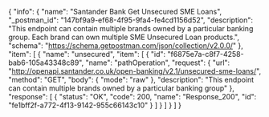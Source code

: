 {
  "info": {
    "name": "Santander Bank Get Unsecured SME Loans",
    "_postman_id": "147bf9a9-ef68-4f95-9fa4-fe4cd1156d52",
    "description": "This endpoint can contain multiple brands owned by a particular banking group. Each brand can own multiple SME Unsecured Loan products.",
    "schema": "https://schema.getpostman.com/json/collection/v2.0.0/"
  },
  "item": [
    {
      "name": "unsecured",
      "item": [
        {
          "id": "f6875e7a-c8f7-4258-bab6-105a43348c89",
          "name": "pathOperation",
          "request": {
            "url": "http://openapi.santander.co.uk/open-banking/v2.1/unsecured-sme-loans/",
            "method": "GET",
            "body": {
              "mode": "raw"
            },
            "description": "This endpoint can contain multiple brands owned by a particular banking group"
          },
          "response": [
            {
              "status": "OK",
              "code": 200,
              "name": "Response_200",
              "id": "fe1bff2f-a772-4f13-9142-955c66143c10"
            }
          ]
        }
      ]
    }
  ]
}